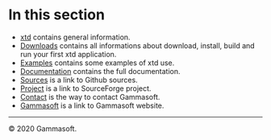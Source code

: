 
# In this section

* [xtd](home.md) contains general information.
* [Downloads](downloads.md) contains all informations about download, install, build and run your first xtd application.
* [Examples](examples.md) contains some examples of xtd use.
* [Documentation](documentation.md) contains the full documentation.
* [Sources](https://github.com/gammasoft71/xtd) is a link to Github sources.
* [Project](https://sourceforge.net/projects/xtdpro/) is a link to SourceForge project.
* [Contact](contact.md) is the way to contact Gammasoft.
* [Gammasoft](https://gammasoft71.wixsite.com/gammasoft) is a link to Gammasoft website.

______________________________________________________________________________________________

© 2020 Gammasoft.
